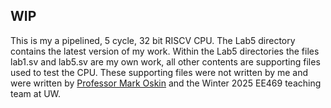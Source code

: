 ## WIP
This is my a pipelined, 5 cycle, 32 bit RISCV CPU. The Lab5 directory contains the latest version of my work. Within the Lab5 directories the files lab1.sv and lab5.sv are my own work, all other contents are supporting files used to test the CPU. These supporting files were not written by me and were written by [Professor Mark Oskin](https://homes.cs.washington.edu/~oskin/) and the Winter 2025 EE469 teaching team at UW.
